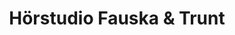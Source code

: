 ---
title: "Hörstudio Fauska & Trunt"
url: /muenster/hoerstudio-fauska-und-trunt/
shop: Hörgeräte
---
